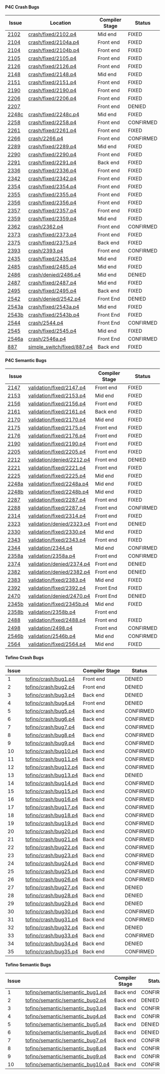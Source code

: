 #### P4C Crash Bugs

| Issue                                                        | Location                    | Compiler Stage | Status    |
| ------------------------------------------------------------ | --------------------------- | -------------- | --------- |
| [2102](https://github.com/p4lang/p4c/issues/2102)            | [crash/fixed/2102.p4](crash/fixed/2102.p4)         | Mid end        | FIXED     |
| [2104](https://github.com/p4lang/p4c/issues/2104)            | [crash/fixed/2104a.p4](crash/fixed/2104a.p4)       | Front end      | FIXED     |
| [2104](https://github.com/p4lang/p4c/issues/2104)            | [crash/fixed/2104b.p4](crash/fixed/2104b.p4)       | Front end      | FIXED     |
| [2105](https://github.com/p4lang/p4c/issues/2105)            | [crash/fixed/2105.p4](crash/fixed/2105.p4)         | Front end      | FIXED     |
| [2126](https://github.com/p4lang/p4c/issues/2126)            | [crash/fixed/2126.p4](crash/fixed/2126.p4)         | Front end      | FIXED     |
| [2148](https://github.com/p4lang/p4c/issues/2148)            | [crash/fixed/2148.p4](crash/fixed/2148.p4)         | Mid end        | FIXED     |
| [2151](https://github.com/p4lang/p4c/issues/2151)            | [crash/fixed/2151.p4](crash/fixed/2151.p4)         | Front end      | FIXED     |
| [2190](https://github.com/p4lang/p4c/issues/2190)            | [crash/fixed/2190.p4](crash/fixed/2190.p4)         | Front end      | FIXED     |
| [2206](https://github.com/p4lang/p4c/issues/2206)            | [crash/fixed/2206.p4](crash/fixed/2206.p4)         | Front end      | FIXED     |
| [2207](https://github.com/p4lang/p4c/issues/2207)            |                                                    | Front end      | DENIED    |
| [2248c](https://github.com/p4lang/p4c/issues/2248)           | [crash/fixed/2248c.p4](crash/fixed/2248c.p4)       | Mid end        | FIXED     |
| [2258](https://github.com/p4lang/p4c/issues/2258)            | [crash/fixed/2258.p4](crash/fixed/2258.p4)         | Front end      | CONFIRMED |
| [2261](https://github.com/p4lang/p4c/issues/2261)            | [crash/fixed/2261.p4](crash/fixed/2261.p4)         | Front end      | FIXED     |
| [2266](https://github.com/p4lang/p4c/issues/2266)            | [crash/2266.p4](crash/2266.p4)                     | Front end      | CONFIRMED |
| [2289](https://github.com/p4lang/p4c/issues/2289)            | [crash/fixed/2289.p4](crash/fixed/2289.p4)         | Mid end        | FIXED     |
| [2290](https://github.com/p4lang/p4c/issues/2290)            | [crash/fixed/2290.p4](crash/fixed/2290.p4)         | Front end      | FIXED     |
| [2291](https://github.com/p4lang/p4c/issues/2291)            | [crash/fixed/2291.p4](crash/fixed/2291.p4)         | Back end       | FIXED     |
| [2336](https://github.com/p4lang/p4c/issues/2336)            | [crash/fixed/2336.p4](crash/fixed/2336.p4)         | Front end      | FIXED     |
| [2342](https://github.com/p4lang/p4c/issues/2342)            | [crash/fixed/2342.p4](crash/fixed/2342.p4)         | Front end      | FIXED     |
| [2354](https://github.com/p4lang/p4c/issues/2354)            | [crash/fixed/2354.p4](crash/fixed/2354.p4)         | Front end      | FIXED     |
| [2355](https://github.com/p4lang/p4c/issues/2355)            | [crash/fixed/2355.p4](crash/fixed/2355.p4)         | Front end      | FIXED     |
| [2356](https://github.com/p4lang/p4c/issues/2356)            | [crash/fixed/2356.p4](crash/fixed/2356.p4)         | Front end      | FIXED     |
| [2357](https://github.com/p4lang/p4c/issues/2357)            | [crash/fixed/2357.p4](crash/fixed/2357.p4)         | Front end      | FIXED     |
| [2359](https://github.com/p4lang/p4c/issues/2359)            | [crash/fixed/2359.p4](crash/fixed/2359.p4)         | Mid end        | FIXED     |
| [2362](https://github.com/p4lang/p4c/issues/2362)            | [crash/2362.p4](crash/2362.p4)                     | Front end      | CONFIRMED |
| [2373](https://github.com/p4lang/p4c/issues/2373)            | [crash/fixed/2373.p4](crash/fixed/2373.p4)         | Front end      | FIXED     |
| [2375](https://github.com/p4lang/p4c/issues/2375)            | [crash/fixed/2375.p4](crash/fixed/2375.p4)         | Back end       | FIXED     |
| [2393](https://github.com/p4lang/p4c/issues/2393)            | [crash/2393.p4](crash/2393.p4)                     | Front end      | CONFIRMED |
| [2435](https://github.com/p4lang/p4c/issues/2435)            | [crash/fixed/2435.p4](crash/fixed/2435.p4)         | Mid end        | FIXED     |
| [2485](https://github.com/p4lang/p4c/issues/2485)            | [crash/fixed/2485.p4](crash/fixed/2485.p4)         | Mid end        | FIXED     |
| [2486](https://github.com/p4lang/p4c/issues/2486)            | [crash/denied/2486.p4](crash/denied/2486.p4)       | Mid end        | DENIED    |
| [2487](https://github.com/p4lang/p4c/issues/2487)            | [crash/fixed/2487.p4](crash/fixed/2487.p4)         | Mid end        | FIXED     |
| [2495](https://github.com/p4lang/p4c/issues/2495)            | [crash/fixed/2495.p4](crash/fixed/2495.p4)         | Back end       | FIXED     |
| [2542](https://github.com/p4lang/p4c/issues/2542)            | [crash/denied/2542.p4](crash/denied/2542.p4)       | Front End      | DENIED    |
| [2543a](https://github.com/p4lang/p4c/issues/2543)           | [crash/fixed/2543a.p4](crash/fixed/2543a.p4)       | Mid end        | FIXED     |
| [2543b](https://github.com/p4lang/p4c/issues/2543)           | [crash/fixed/2543b.p4](crash/fixed/2543b.p4)       | Front End      | FIXED     |
| [2544](https://github.com/p4lang/p4c/issues/2544)            | [crash/2544.p4](crash/2544.p4)                     | Front End      | CONFIRMED |
| [2545](https://github.com/p4lang/p4c/issues/2545)            | [crash/fixed/2545.p4](crash/fixed/2545.p4)         | Mid end        | FIXED     |
| [2546a](https://github.com/p4lang/p4c/issues/2546)           | [crash/2546a.p4](crash/2546a.p4)                   | Front End      | CONFIRMED |
| [887](https://github.com/p4lang/behavioral-model/issues/887) | [simple_switch/fixed/887.p4](simple_switch/fixed/887.p4) | Back end       | FIXED     |

#### P4C Semantic Bugs

| Issue                                                        |                             | Compiler Stage | Status    |
| ------------------------------------------------------------ | --------------------------- | -------------- | --------- |
| [2147](https://github.com/p4lang/p4c/issues/2147)            | [validation/fixed/2147.p4](validation/fixed/2147.p4)    | Front end      | FIXED     |
| [2153](https://github.com/p4lang/p4c/issues/2153)            | [validation/fixed/2153.p4](validation/fixed/2153.p4)    | Mid end        | FIXED     |
| [2156](https://github.com/p4lang/p4c/issues/2156)            | [validation/fixed/2156.p4](validation/fixed/2156.p4)    | Front end      | FIXED     |
| [2161](https://github.com/p4lang/p4c/issues/2161)            | [validation/fixed/2161.p4](validation/fixed/2161.p4)    | Back end       | FIXED     |
| [2170](https://github.com/p4lang/p4c/issues/2170)            | [validation/fixed/2170.p4](validation/fixed/2170.p4)    | Mid end        | FIXED     |
| [2175](https://github.com/p4lang/p4c/issues/2175)            | [validation/fixed/2175.p4](validation/fixed/2175.p4)    | Front end      | FIXED     |
| [2176](https://github.com/p4lang/p4c/issues/2176)            | [validation/fixed/2176.p4](validation/fixed/2176.p4)    | Front end      | FIXED     |
| [2190](https://github.com/p4lang/p4c/issues/2190)            | [validation/fixed/2190.p4](validation/fixed/2190.p4)    | Front end      | FIXED     |
| [2205](https://github.com/p4lang/p4c/issues/2205)            | [validation/fixed/2205.p4](validation/fixed/2205.p4)    | Front end      | FIXED     |
| [2212](https://github.com/p4lang/p4c/issues/2212)            | [validation/denied/2212.p4](validation/denied/2212.p4)  | Front end      | DENIED    |
| [2221](https://github.com/p4lang/p4c/issues/2221)            | [validation/fixed/2221.p4](validation/fixed/2221.p4)    | Front end      | FIXED     |
| [2225](https://github.com/p4lang/p4c/issues/2225)            | [validation/fixed/2225.p4](validation/fixed/2225.p4)    | Mid end        | FIXED     |
| [2248a](https://github.com/p4lang/p4c/issues/2248)           | [validation/fixed/2248a.p4](validation/fixed/2248a.p4)  | Mid end        | FIXED     |
| [2248b](https://github.com/p4lang/p4c/issues/2248)           | [validation/fixed/2248b.p4](validation/fixed/2248b.p4)  | Mid end        | FIXED     |
| [2287](https://github.com/p4lang/p4c/issues/2287)            | [validation/fixed/2287.p4](validation/fixed/2287.p4)    | Front end      | FIXED     |
| [2288](https://github.com/p4lang/p4c/issues/2288)            | [validation/fixed/2287.p4](validation/fixed/2287.p4)    | Front end      | CONFIRMED |
| [2314](https://github.com/p4lang/p4c/issues/2314)            | [validation/fixed/2314.p4](validation/fixed/2314.p4)    | Front end      | FIXED     |
| [2323](https://github.com/p4lang/p4c/issues/2323)            | [validation/denied/2323.p4](validation/denied/2323.p4)  | Front end      | DENIED    |
| [2330](https://github.com/p4lang/p4c/issues/2330)            | [validation/fixed/2330.p4](validation/fixed/2330.p4)    | Mid end        | FIXED     |
| [2343](https://github.com/p4lang/p4c/issues/2343)            | [validation/fixed/2343.p4](validation/fixed/2343.p4)    | Front end      | FIXED     |
| [2344](https://github.com/p4lang/p4c/issues/2344)            | [validation/2344.p4](validation/2344.p4)                | Mid end        | CONFIRMED |
| [2358a](https://github.com/p4lang/p4c/issues/2358)           | [validation/2358a.p4](validation/2358a.p4)              | Front end      | CONFIRMED |
| [2374](https://github.com/p4lang/p4c/issues/2374)            | [validation/denied/2374.p4](validation/denied/2374.p4)  | Front end      | DENIED    |
| [2382](https://github.com/p4lang/p4c/issues/2382)            | [validation/denied/2382.p4](validation/denied/2382.p4)  | Front end      | DENIED    |
| [2383](https://github.com/p4lang/p4c/issues/2383)            | [validation/fixed/2383.p4](validation/fixed/2383.p4)    | Mid end        | FIXED     |
| [2392](https://github.com/p4lang/p4c/issues/2392)            | [validation/fixed/2392.p4](validation/fixed/2392.p4)    | Front End      | FIXED     |
| [2470](https://github.com/p4lang/p4c/issues/2470)            | [validation/denied/2470.p4](validation/denied/2470.p4)  | Front End      | DENIED    |
| [2345b](https://github.com/p4lang/p4c/issues/2345)           | [validation/fixed/2345b.p4](validation/fixed/2345b.p4)  | Mid end        | FIXED     |
| [2358b](https://github.com/p4lang/p4c/issues/2358)           | [validation/2358b.p4](validation/2358b.p4)              | Front end      |           |
| [2488](https://github.com/p4lang/p4c/issues/2488)            | [validation/fixed/2488.p4](validation/fixed/2488.p4)    | Front end      | FIXED     |
| [2498](https://github.com/p4lang/p4c/issues/2498)            | [validation/2498.p4](validation/2498.p4)                | Front end      | CONFIRMED |
| [2546b](https://github.com/p4lang/p4c/issues/2546)           | [validation/2546b.p4](validation/2546b.p4)              | Mid end        | CONFIRMED |
| [2564](https://github.com/p4lang/p4c/pull/2564)              | [validation/fixed/2564.p4](validation/fixed/2564.p4)    | Mid end        | FIXED     |

#### Tofino Crash Bugs

| Issue                                                        |                             | Compiler Stage | Status    |
| ------------------------------------------------------------ | --------------------------- | -------------- | --------- |
| 1                                                            | [tofino/crash/bug1.p4](tofino/crash/denied/bug1.p4)       | Front end      | DENIED    |
| 2                                                            | [tofino/crash/bug2.p4](tofino/crash/denied/bug2.p4)       | Front end      | DENIED    |
| 3                                                            | [tofino/crash/bug3.p4](tofino/crash/denied/bug3.p4)       | Back end       | DENIED    |
| 4                                                            | [tofino/crash/bug4.p4](tofino/crash/denied/bug4.p4)       | Front end      | DENIED    |
| 5                                                            | [tofino/crash/bug5.p4](tofino/crash/bug5.p4)              | Back end       | CONFIRMED |
| 6                                                            | [tofino/crash/bug6.p4](tofino/crash/bug6.p4)              | Back end       | CONFIRMED |
| 7                                                            | [tofino/crash/bug7.p4](tofino/crash/bug7.p4)              | Back end       | CONFIRMED |
| 8                                                            | [tofino/crash/bug8.p4](tofino/crash/bug8.p4)              | Back end       | CONFIRMED |
| 9                                                            | [tofino/crash/bug9.p4](tofino/crash/bug9.p4)              | Back end       | CONFIRMED |
| 10                                                           | [tofino/crash/bug10.p4](tofino/crash/bug10.p4)            | Back end       | CONFIRMED |
| 11                                                           | [tofino/crash/bug11.p4](tofino/crash/bug11.p4)            | Back end       | CONFIRMED |
| 12                                                           | [tofino/crash/bug12.p4](tofino/crash/bug12.p4)            | Back end       | CONFIRMED |
| 13                                                           | [tofino/crash/bug13.p4](tofino/crash/denied/bug13.p4)     | Back end       | DENIED    |
| 14                                                           | [tofino/crash/bug14.p4](tofino/crash/bug14.p4)            | Back end       | CONFIRMED |
| 15                                                           | [tofino/crash/bug15.p4](tofino/crash/bug15.p4)            | Back end       | CONFIRMED |
| 16                                                           | [tofino/crash/bug16.p4](tofino/crash/bug16.p4)            | Back end       | CONFIRMED |
| 17                                                           | [tofino/crash/bug17.p4](tofino/crash/bug17.p4)            | Back end       | CONFIRMED |
| 18                                                           | [tofino/crash/bug18.p4](tofino/crash/bug18.p4)            | Back end       | CONFIRMED |
| 19                                                           | [tofino/crash/bug19.p4](tofino/crash/bug19.p4)            | Back end       | CONFIRMED |
| 20                                                           | [tofino/crash/bug20.p4](tofino/crash/bug20.p4)            | Back end       | CONFIRMED |
| 21                                                           | [tofino/crash/bug21.p4](tofino/crash/bug21.p4)            | Back end       | CONFIRMED |
| 22                                                           | [tofino/crash/bug22.p4](tofino/crash/bug22.p4)            | Back end       | CONFIRMED |
| 23                                                           | [tofino/crash/bug23.p4](tofino/crash/bug23.p4)            | Back end       | CONFIRMED |
| 24                                                           | [tofino/crash/bug24.p4](tofino/crash/bug24.p4)            | Back end       | CONFIRMED |
| 25                                                           | [tofino/crash/bug25.p4](tofino/crash/bug25.p4)            | Back end       | CONFIRMED |
| 26                                                           | [tofino/crash/bug26.p4](tofino/crash/bug26.p4)            | Back end       | CONFIRMED |
| 27                                                           | [tofino/crash/bug27.p4](tofino/crash/denied/bug27.p4)     | Back end       | DENIED    |
| 28                                                           | [tofino/crash/bug28.p4](tofino/crash/denied/bug28.p4)     | Back end       | DENIED    |
| 29                                                           | [tofino/crash/bug29.p4](tofino/crash/denied/bug29.p4)     | Back end       | DENIED    |
| 30                                                           | [tofino/crash/bug30.p4](tofino/crash/bug30.p4)            | Back end       | CONFIRMED |
| 31                                                           | [tofino/crash/bug31.p4](tofino/crash/bug31.p4)            | Back end       | CONFIRMED |
| 32                                                           | [tofino/crash/bug32.p4](tofino/crash/denied/bug32.p4)     | Back end       | DENIED    |
| 33                                                           | [tofino/crash/bug33.p4](tofino/crash/bug33.p4)            | Back end       | CONFIRMED |
| 34                                                           | [tofino/crash/bug34.p4](tofino/crash/denied/bug34.p4)     | Back end       | DENIED    |
| 35                                                           | [tofino/crash/bug35.p4](tofino/crash/bug35.p4)            | Back end       | CONFIRMED |

#### Tofino Semantic Bugs

| Issue                                                        |                             | Compiler Stage | Status    |
| ------------------------------------------------------------ | --------------------------- | -------------- | --------- |
| 1                                                            | [tofino/semantic/semantic_bug1.p4](tofino/semantic/semantic_bug1.p4)           | Back end       | CONFIRMED |
| 2                                                            | [tofino/semantic/semantic_bug2.p4](tofino/semantic/denied/semantic_bug2.p4)    | Back end       | DENIED    |
| 3                                                            | [tofino/semantic/semantic_bug3.p4](tofino/semantic/semantic_bug3.p4)           | Back end       | CONFIRMED |
| 4                                                            | [tofino/semantic/semantic_bug4.p4](tofino/semantic/semantic_bug4.p4)           | Back end       | CONFIRMED |
| 5                                                            | [tofino/semantic/semantic_bug5.p4](tofino/semantic/denied/semantic_bug5.p4)    | Back end       | DENIED    |
| 6                                                            | [tofino/semantic/semantic_bug6.p4](tofino/semantic/denied/semantic_bug6.p4)    | Back end       | DENIED    |
| 7                                                            | [tofino/semantic/semantic_bug7.p4](tofino/semantic/semantic_bug7.p4)           | Back end       | CONFIRMED |
| 8                                                            | [tofino/semantic/semantic_bug8.p4](tofino/semantic/semantic_bug8.p4)           | Back end       | CONFIRMED |
| 9                                                            | [tofino/semantic/semantic_bug9.p4](tofino/semantic/semantic_bug9.p4)           | Back end       | CONFIRMED |
| 10                                                           | [tofino/semantic/semantic_bug10.p4](tofino/semantic/semantic_bug10.p4)         | Back end       | CONFIRMED |
